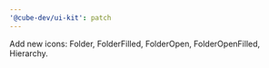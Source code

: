 ```yaml
---
'@cube-dev/ui-kit': patch
---
```


Add new icons: Folder, FolderFilled, FolderOpen, FolderOpenFilled, Hierarchy.
